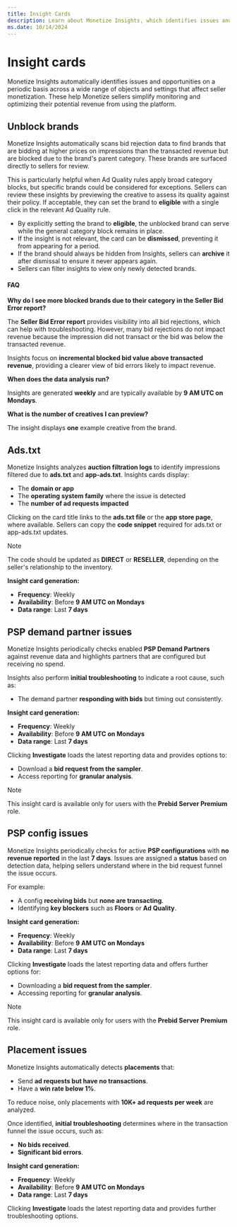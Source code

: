 ```yaml
---
title: Insight Cards 
description: Learn about Monetize Insights, which identifies issues and opportunities to help sellers monitor and optimize revenue on the platform.
ms.date: 10/14/2024
---
```


# Insight cards

Monetize Insights automatically identifies issues and opportunities on a periodic basis across a wide range of objects and settings that affect seller monetization. These help Monetize sellers simplify monitoring and optimizing their potential revenue from using the platform.

## Unblock brands

Monetize Insights automatically scans bid rejection data to find brands that are bidding at higher prices on impressions than the transacted revenue but are blocked due to the brand's parent category. These brands are surfaced directly to sellers for review.

This is particularly helpful when Ad Quality rules apply broad category blocks, but specific brands could be considered for exceptions. Sellers can review these insights by previewing the creative to assess its quality against their policy. If acceptable, they can set the brand to **eligible** with a single click in the relevant Ad Quality rule.

- By explicitly setting the brand to **eligible**, the unblocked brand can serve while the general category block remains in place.  
- If the insight is not relevant, the card can be **dismissed**, preventing it from appearing for a period.  
- If the brand should always be hidden from Insights, sellers can **archive** it after dismissal to ensure it never appears again.  
- Sellers can filter insights to view only newly detected brands.  

#### FAQ

**Why do I see more blocked brands due to their category in the Seller Bid Error report?**

The **Seller Bid Error report** provides visibility into all bid rejections, which can help with troubleshooting. However, many bid rejections do not impact revenue because the impression did not transact or the bid was below the transacted revenue.  

Insights focus on **incremental blocked bid value above transacted revenue**, providing a clearer view of bid errors likely to impact revenue.  

**When does the data analysis run?**

Insights are generated **weekly** and are typically available by **9 AM UTC on Mondays**.  

**What is the number of creatives I can preview?**

The insight displays **one** example creative from the brand.  

## Ads.txt

Monetize Insights analyzes **auction filtration logs** to identify impressions filtered due to **ads.txt** and **app-ads.txt**. Insights cards display:  

- The **domain or app**  
- The **operating system family** where the issue is detected  
- The **number of ad requests impacted**  

Clicking on the card title links to the **ads.txt file** or the **app store page**, where available. Sellers can copy the **code snippet** required for ads.txt or app-ads.txt updates.  

> [!NOTE]  
> The code should be updated as **DIRECT** or **RESELLER**, depending on the seller's relationship to the inventory.  

**Insight card generation:**  

- **Frequency**: Weekly  
- **Availability**: Before **9 AM UTC on Mondays**  
- **Data range**: Last **7 days**  

## PSP demand partner issues

Monetize Insights periodically checks enabled **PSP Demand Partners** against revenue data and highlights partners that are configured but receiving no spend.  

Insights also perform **initial troubleshooting** to indicate a root cause, such as: 

- The demand partner **responding with bids** but timing out consistently.  

**Insight card generation:**  

- **Frequency**: Weekly  
- **Availability**: Before **9 AM UTC on Mondays**  
- **Data range**: Last **7 days**  

Clicking **Investigate** loads the latest reporting data and provides options to:  

- Download a **bid request from the sampler**.  
- Access reporting for **granular analysis**.  

> [!NOTE]  
> This insight card is available only for users with the **Prebid Server Premium** role.  

## PSP config issues

Monetize Insights periodically checks for active **PSP configurations** with **no revenue reported** in the last **7 days**. Issues are assigned a **status** based on detection data, helping sellers understand where in the bid request funnel the issue occurs.  

For example:  

- A config **receiving bids** but **none are transacting**.  
- Identifying **key blockers** such as **Floors** or **Ad Quality**.  

**Insight card generation:**  

- **Frequency**: Weekly  
- **Availability**: Before **9 AM UTC on Mondays**  
- **Data range**: Last **7 days**  

Clicking **Investigate** loads the latest reporting data and offers further options for:  

- Downloading a **bid request from the sampler**.  
- Accessing reporting for **granular analysis**.  

> [!NOTE]
> This insight card is available only for users with the **Prebid Server Premium** role.  

## Placement issues

Monetize Insights automatically detects **placements** that:  

- Send **ad requests but have no transactions**.  
- Have a **win rate below 1%**.  

To reduce noise, only placements with **10K+ ad requests per week** are analyzed.  

Once identified, **initial troubleshooting** determines where in the transaction funnel the issue occurs, such as:  

- **No bids received**.  
- **Significant bid errors**.  

**Insight card generation:**

- **Frequency**: Weekly  
- **Availability**: Before **9 AM UTC on Mondays**  
- **Data range**: Last **7 days**  

Clicking **Investigate** loads the latest reporting data and provides further troubleshooting options.
